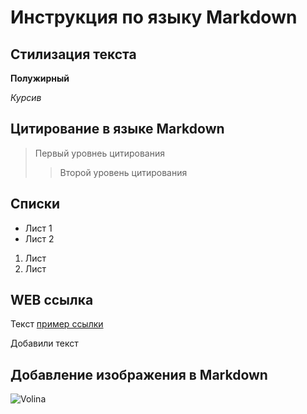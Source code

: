 # Инструкция по языку Markdown
## Стилизация текста

**Полужирный**

*Курсив*

## Цитирование в языке Markdown

> Первый уровнеь цитирования
>> Второй уровень цитирования

## Списки

* Лист 1
* Лист 2

1. Лист
2. Лист

## WEB ссылка

Текст [пример ссылки](http.example.com "всплывающая подсказка")

Добавили текст

## Добавление изображения в Markdown

![Volina](Volina.jpg)
